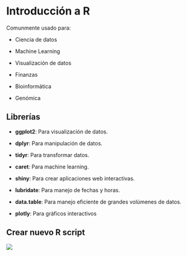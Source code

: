 # Introducción a R

Comunmente usado para:

- Ciencia de datos

- Machine Learning

- Visualización de datos

- Finanzas

- Bioinformática

- Genómica

## Librerías

- **ggplot2**: Para visualización de datos.

- **dplyr**: Para manipulación de datos.

- **tidyr**: Para transformar datos.

- **caret**: Para machine learning.

- **shiny**: Para crear aplicaciones web interactivas.

- **lubridate**: Para manejo de fechas y horas.

- **data.table**: Para manejo eficiente de grandes volúmenes de datos.

- **plotly**: Para gráficos interactivos

## Crear nuevo R script

![](C:\Users\Jtole\Documents\iCloudDrive\Documents\scul\Datos%20Masivos\MEDIA\Crear%20archivo.png)
